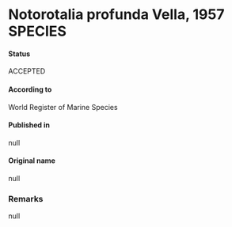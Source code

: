 Notorotalia profunda Vella, 1957 SPECIES
=======

#### Status
ACCEPTED

#### According to
World Register of Marine Species

#### Published in
null

#### Original name
null

### Remarks
null